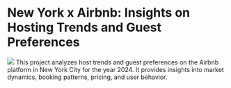 # New York x Airbnb: Insights on Hosting Trends and Guest Preferences
<img src="https://images.contentstack.io/v3/assets/blt00454ccee8f8fe6b/bltea6f96696c15592e/605c0d011bcc840f22b1c819/US_Manhattan_US_Header.jpg?width=1920&quality=70&auto=webp">
This project analyzes host trends and guest preferences on the Airbnb platform in New York City for the year 2024. It provides insights into market dynamics, booking patterns, pricing, and user behavior. 
